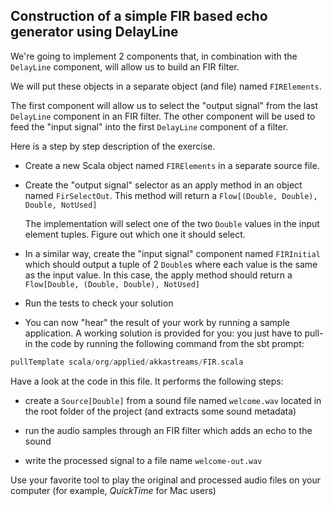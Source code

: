 ## Construction of a simple FIR based echo generator using DelayLine

We're going to implement 2 components that, in combination with the `DelayLine`
component, will allow us to build an FIR filter.

We will put these objects in a separate object (and file) named `FIRElements`.

The first component will allow us to select the "output signal" from the last
`DelayLine` component in an FIR filter. The other component will be used to feed
the "input signal" into the first `DelayLine` component of a filter.

Here is a step by step description of the exercise.

- Create a new Scala object named `FIRElements` in a separate source file.

- Create the "output signal" selector as an apply method in an object named
  `FirSelectOut`. This method will return a `Flow[(Double, Double), Double, NotUsed]`

  The implementation will select one of the two `Double` values in the input 
  element tuples. Figure out which one it should select.

- In a similar way, create the "input signal" component named `FIRInitial` which
  should output a tuple of 2 `Double`s where each value is the same as the input
  value. In this case, the apply method should return a
  `Flow[Double, (Double, Double), NotUsed]`
  
- Run the tests to check your solution

- You can now "hear" the result of your work by running a sample application.
  A working solution is provided for you: you just have to pull-in the code
  by running the following command from the sbt prompt:

```scala
pullTemplate scala/org/applied/akkastreams/FIR.scala
```

Have a look at the code in this file. It performs the following steps:

- create a `Source[Double]` from a sound file named `welcome.wav` located
  in the root folder of the project (and extracts some sound metadata)

- run the audio samples through an FIR filter which adds an echo to the sound

- write the processed signal to a file name `welcome-out.wav`

Use your favorite tool to play the original and processed audio files on
your computer (for example, _QuickTime_ for Mac users)